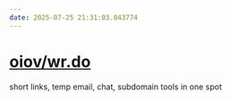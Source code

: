 ```yaml
---
date: 2025-07-25 21:31:03.043774
---
```


# [oiov/wr.do](https://github.com/oiov/wr.do)

short links, temp email, chat, subdomain tools in one spot